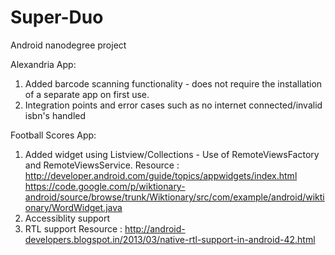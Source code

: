 # Super-Duo
Android nanodegree project

Alexandria App:
1. Added barcode scanning functionality - does not require the installation of a separate app on first use.
2. Integration points and error cases such as no internet connected/invalid isbn's handled

Football Scores App:
1. Added widget using Listview/Collections - Use of RemoteViewsFactory and RemoteViewsService.
Resource : http://developer.android.com/guide/topics/appwidgets/index.html
https://code.google.com/p/wiktionary-android/source/browse/trunk/Wiktionary/src/com/example/android/wiktionary/WordWidget.java
2. Accessiblity support
3. RTL support 
Resource : http://android-developers.blogspot.in/2013/03/native-rtl-support-in-android-42.html

